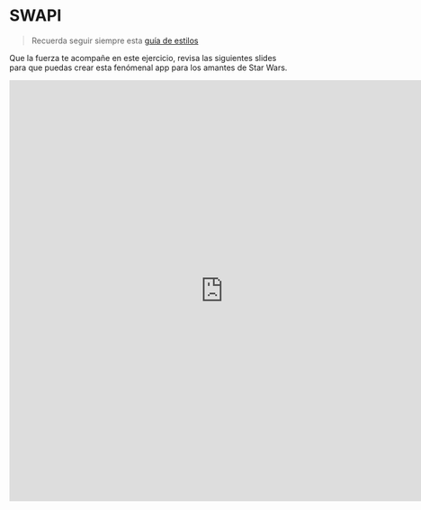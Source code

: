 # SWAPI

> Recuerda seguir siempre esta [guía de estilos](https://github.com/Laboratoria/js-style-guide/)

Que la fuerza te acompañe en este ejercicio, revisa las siguientes slides para que puedas crear esta fenómenal app para los amantes de Star Wars.

<iframe src="https://docs.google.com/presentation/d/e/2PACX-1vRGrO9hyhFU--4MSOJZgA8nRxfJ9qPdI6-2y25bTlBqo4T6C_VKfPm0IKEk-TIsx6a47Jk6lKgME-IS/embed?start=false&loop=false&delayms=5000" frameborder="0" width="760" height="749" allowfullscreen="true" mozallowfullscreen="true" webkitallowfullscreen="true"></iframe>